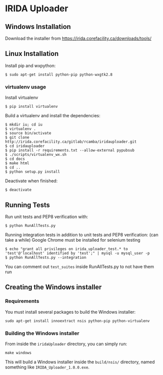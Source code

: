 IRIDA Uploader
==============


Windows Installation
--------------------

Download the installer from https://irida.corefacility.ca/downloads/tools/

Linux Installation
------------------

Install pip and wxpython:

    $ sudo apt-get install python-pip python-wxgtk2.8

### virtualenv usage  

Install virtualenv

    $ pip install virtualenv

Build a virtualenv and install the dependencies:

    $ mkdir iu; cd iu
    $ virtualenv .
    $ source bin/activate
    $ git clone http://irida.corefacility.ca/gitlab/rcamba/iridauploader.git
    $ cd iridauploader
    $ pip install -r requirements.txt --allow-external pypubsub
    $ ./scripts/virtualenv_wx.sh
    $ cd docs
    $ make html
    $ cd ..
    $ python setup.py install

Deactivate when finished:

    $ deactivate

Running Tests
-------------

Run unit tests and PEP8 verification with:

    $ python RunAllTests.py

Running integration tests in addition to unit tests and PEP8 verification: (can take a while)
Google Chrome must be installed for selenium testing

    $ echo "grant all privileges on irida_uploader_test.* to 'test'@'localhost' identified by 'test';" | mysql -u mysql_user -p
    $ python RunAllTests.py --integration

You can comment out `test_suites` inside RunAllTests.py to not have them run

Creating the Windows installer
------------------------------

### Requirements

You must install several packages to build the Windows installer:

    sudo apt-get install innoextract nsis python-pip python-virtualenv

### Building the Windows installer

From inside the `iridaUploader` directory, you can simply run:

    make windows

This will build a Windows installer inside the `build/nsis/` directory, named something like `IRIDA_Uploader_1.0.0.exe`.

